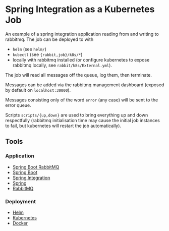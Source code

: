 # Spring Integration as a Kubernetes Job

An example of a spring integration application reading from and writing to rabbitmq.
The job can be deployed to with
- `helm`  (see `helm/`)
- `kubectl` (see `{rabbit,job}/k8s/*`)
- locally with rabbitmq installed (or configure kubernetes to expose rabbitmq locally,
see `rabbit/k8s/External.yml`).

The job will read all messages off the queue, log them, then terminate.

Messages can be added via the rabbitmq management dashboard (exposed by
default on `localhost:30000`).

Messages consisting only of the word `error` (any case) will be sent to the error
queue.

Scripts `scripts/{up,down}` are used to bring everything up and down respectfully
(rabbitmq initialisation time may cause the initial job instances to fail,
but kubernetes will restart the job automatically).

## Tools

### Application

- [Spring Boot RabbitMQ](https://spring.io/guides/gs/messaging-rabbitmq/)
- [Spring Boot](https://spring.io/projects/spring-boot)
- [Spring Integration](https://spring.io/projects/spring-integration)
- [Spring](https://spring.io/)
- [RabbitMQ](https://www.rabbitmq.com/)

### Deployment

- [Helm](https://helm.sh/)
- [Kubernetes](https://kubernetes.io/)
- [Docker](https://www.docker.com/)